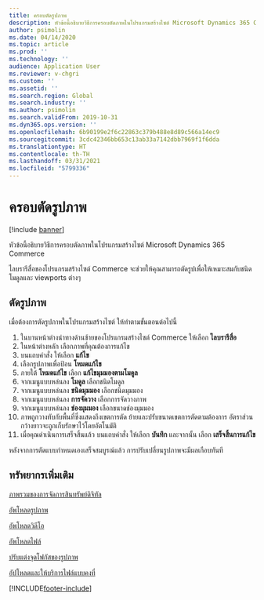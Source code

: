 ```yaml
---
title: ครอบตัดรูปภาพ
description: หัวข้อนี้อธิบายวิธีการครอบตัดภาพในโปรแกรมสร้างไซต์ Microsoft Dynamics 365 Commerce
author: psimolin
ms.date: 04/14/2020
ms.topic: article
ms.prod: ''
ms.technology: ''
audience: Application User
ms.reviewer: v-chgri
ms.custom: ''
ms.assetid: ''
ms.search.region: Global
ms.search.industry: ''
ms.author: psimolin
ms.search.validFrom: 2019-10-31
ms.dyn365.ops.version: ''
ms.openlocfilehash: 6b90199e2f6c22863c379b488e8d89c566a14ec9
ms.sourcegitcommit: 3cdc42346bb653c13ab33a7142dbb7969f1f6dda
ms.translationtype: HT
ms.contentlocale: th-TH
ms.lasthandoff: 03/31/2021
ms.locfileid: "5799336"
---
```

# <a name="crop-images"></a>ครอบตัดรูปภาพ

[!include [banner](includes/banner.md)]

หัวข้อนี้อธิบายวิธีการครอบตัดภาพในโปรแกรมสร้างไซต์ Microsoft Dynamics 365 Commerce

ไลบรารีสื่อของโปรแกรมสร้างไซต์ Commerce จะช่วยให้คุณสามารถตัดรูปเพื่อให้เหมาะสมกับชนิดโมดูลและ viewports ต่างๆ

## <a name="crop-an-image"></a>ตัดรูปภาพ

เมื่อต้องการตัดรูปภาพในโปรแกรมสร้างไซต์ ให้ทำตามขั้นตอนต่อไปนี้

1. ในบานหน้าต่างนำทางด้านซ้ายของโปรแกรมสร้างไซต์ Commerce ให้เลือก **ไลบรารีสื่อ**
1. ในหน้าต่างหลัก เลือกภาพที่คุณต้องการแก้ไข
1. บนแถบคำสั่ง ให้เลือก **แก้ไข**
1. เลือกรูปภาพเพื่อป้อน **โหมดแก้ไข**
1. ภายใต้ **โหมดแก้ไข** เลือก **แก้ไขมุมมองตามโมดูล**
1. จากเมนูแบบหล่นลง **โมดูล** เลือกชนิดโมดูล
1. จากเมนูแบบหล่นลง **ชนิดมุมมอง** เลือกชนิดมุมมอง
1. จากเมนูแบบหล่นลง **การจัดวาง** เลือกการจัดวางภาพ
1. จากเมนูแบบหล่นลง **ช่องมุมมอง** เลือกขนาดช่องมุมมอง
1. ภาพถูกวางทับกับพื้นที่ซึ่งแสดงถึงเขตการตัด ย้ายและปรับขนาดเขตการตัดตามต้องการ อัตราส่วนกว้างยาวจะถูกเก็บรักษาไว้โดยอัตโนมัติ
1. เมื่อคุณดำเนินการเสร็จสิ้นแล้ว บนแถบคำสั่ง ให้เลือก **บันทึก** และจากนั้น เลือก **เสร็จสิ้นการแก้ไข** 

หลังจากการตัดแบบกำหนดเองเสร็จสมบูรณ์แล้ว การปรับเปลี่ยนรูปภาพจะมีผลเกือบทันที

## <a name="additional-resources"></a>ทรัพยากรเพิ่มเติม

[ภาพรวมของการจัดการสินทรัพย์ดิจิทัล](dam-overview.md)

[อัพโหลดรูปภาพ](dam-upload-images.md)

[อัพโหลดวิดีโอ](dam-upload-video.md)

[อัพโหลดไฟล์](dam-upload-files.md)

[ปรับแต่งจุดโฟกัสของรูปภาพ](dam-custom-focal-point.md)

[อัปโหลดและให้บริการไฟล์แบบคงที่](upload-serve-static-files.md)


[!INCLUDE[footer-include](../includes/footer-banner.md)]

